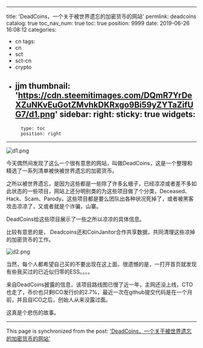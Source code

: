 
---
title: 'DeadCoins，一个关于被世界遗忘的加密货币的网站'
permlink: deadcoins
catalog: true
toc_nav_num: true
toc: true
position: 9999
date: 2019-06-26 16:08:12
categories:
- cn
tags:
- cn
- sct
- sct-cn
- crypto
- jjm
thumbnail: 'https://cdn.steemitimages.com/DQmR7YrDeXZuNKvEuGotZMvhkDKRxgo9Bi59yZYTaZifUG7/d1.png'
sidebar:
    right:
        sticky: true
widgets:
    -
        type: toc
        position: right
---


![d1.png](https://cdn.steemitimages.com/DQmR7YrDeXZuNKvEuGotZMvhkDKRxgo9Bi59yZYTaZifUG7/d1.png)

今天偶然间发现了这么一个很有意思的网站，叫做DeadCoins，这是一个整理和精选了一系列清单被快被世界遗忘的加密货币。

之所以被世界遗忘，是因为这些都是一些除了许多幺蛾子，已经凉凉或者差不多如此状态的一些项目，网站上还分明别类的为这些项目做了个分类，Deceased、Hack、Scam、Parody。这些项目都是要么团队出各种状况死掉了，或者被黑客攻击凉凉了，又或者就是个诈骗，山寨。

DeadCoins给这些项目展示了一些之所以凉凉的具体信息。

比较有意思的是， Deadcoins还和CoinJanitor合作共享数据，共同清理这些凉掉的加密货币的工作。

![d2.png](https://cdn.steemitimages.com/DQmNXcKW32sSsyqqiRXvUyphRnZuwvJBSxf9ZfKrsNkf5rL/d2.png)

当然，每个人都希望自己买的不要出现在这上面，很遗憾的是，一打开首页就发现有些我买过的已近似归零的ESS。。。。

来自DeadCoins披露的信息，该项目路线图已慢了近一年，主网还没上线，CTO也走了，币价也只剩ICO发行价的2.7%，最近一次在github提交代码是在一个月前，并且自ICO之后，创始人从来没露过面。

这真是个悲伤的故事。

- - -

This page is synchronized from the post: ['DeadCoins，一个关于被世界遗忘的加密货币的网站'](https://steemit.com/@jianan/deadcoins)
